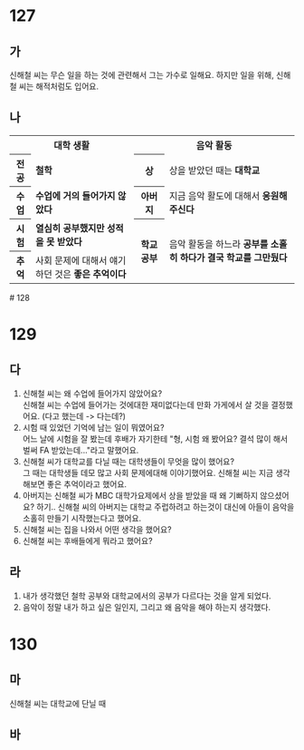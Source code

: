 # 127
## 가
신해철 씨는 무슨 일을 하는 것에 관련해서 그는 가수로 일해요. 하지만 일을 위해, 신해철 씨는 해적처럼도 입어요.
## 나
<table>
	<tr>
		<th colspan="3">대학 생활</th>
		<th colspan="3">음악 활동</th>
	</tr>
	<tr>
		<th>전공</th>
		<td colspan="2"><b>철학</b></td>
		<th>상</th>
		<td colspan="2">상을 받았던 때는 <b>대학교</b></td>
	</tr>
	<tr>
		<th>수업</th>
		<td colspan="2"><b>수업에 거의 들어가지 않았다</b></td>
		<th>아버지</th>
		<td colspan="2">지금 음악 활도에 대해서 <b>응원해 주신다</b></td>
	</tr>
	<tr>
		<th>시험</th>
		<td colspan="2"><b>열심히 공부했지만 성적을 못 받았다</b></td>
		<th rowspan="2">학교 공부</th>
		<td colspan="2" rowspan="2">
			음악 활동을 하느라 <b>공부를 소홀히 하다가 결국 학교를 그만뒀다</b>
		</td>
	</tr>
	<tr>
		<th>추억</th>
		<td colspan="2">
			사회 문제에 대해서 얘기하던 것은 <b>좋은 추억이다</b>
		</td>
	</tr>
</table>
# 128

# 129
## 다
1. 신해철 씨는 왜 수업에 들어가지 않았어요? <br>신해철 씨는 수업에 들어가는 것에대한 재미없다는데 만화 가게에서 살 것을 결정했어요. (다고 했는데 -> 다는데?)
2. 시험 때 있었던 기억에 남는 일이 뭐였어요? <br>어느 날에 시험을 잘 봤는데 후배가 자기한테 "형, 시험 왜 봤어요? 결석 많이 해서 벌써 FA 받았는데..."라고 말했어요.
3. 신해철 씨가 대학교를 다닐 때는 대학생들이 무엇을 많이 했어요?<br>그 때는 대학생들 데모 많고 사회 문제에대해 이야기했어요. 신해철 씨는 지금 생각해보면 좋은 추억이라고 했어요.
4. 아버지는 신해철 씨가 MBC 대학가요제에서 상을 받았을 때 왜 기뻐하지 않으셨어요? 하기.. 신해철 씨의 아버지는 대학교 주럽하려고 하는것이 대신에 아들이 음악을 소홀히 만들기 시작했는다고 했어요.
5. 신해철 씨는 집을 나와서 어떤 생각을 했어요? 
6. 신해철 씨는 후배들에게 뭐라고 했어요?
## 라
1. 내가 생각했던 철학 공부와 대학교에서의 공부가 다르다는 것을 알게 되었다.
2. 음악이 정말 내가 하고 싶은 일인지, 그리고 왜 음악을 해야 하는지 생각했다.

# 130
## 마
신해철 씨는 대학교에 단닐 때
## 바